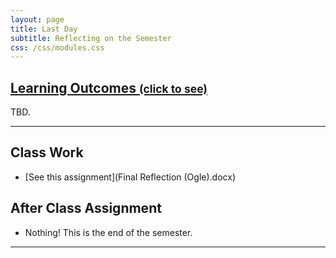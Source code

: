 ```yaml
---
layout: page
title: Last Day
subtitle: Reflecting on the Semester
css: /css/modules.css
---
```


<div class="panel-group-ILOs">
  <div class="panel panel-default">
    <div class="panel-heading">
      <h2 class="panel-title">
        <a data-toggle="collapse" href="#ILOs">Learning Outcomes <small>(click to see)</small></a>
      </h2>
    </div>
    <div id="ILOs" class="panel-collapse collapse">
      <div class="panel-body">
<p>TBD.</p>

----

## Class Work

* [See this assignment](Final Reflection (Ogle).docx)

## After Class Assignment

* Nothing! This is the end of the semester.

----
